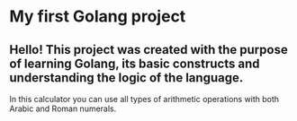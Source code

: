 # My first Golang project
## Hello! This project was created with the purpose of learning Golang, its basic constructs and understanding the logic of the language. 
In this calculator you can use all types of arithmetic operations with both Arabic and Roman numerals.
